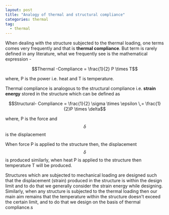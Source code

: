 ```yaml
---
layout: post
title: "Analogy of thermal and structural compliance"
categories: thermal
tag: 
  - thermal
---
```




When dealing with the structure subjected to the thermal loading, one terms comes very frequently and that is **thermal compliance**. But term is rarely defined in any literature, what we frequently see is the mathematical expression -

$$Thermal -Compliance = \frac{1}{2} P \times T$$

where, P is the power i.e. heat and T is temperature.

Thermal compliance is analogous to the structural compliance i.e. **strain energy** stored in the structure which can be defined as

$$Structural- Compliance =  \frac{1}{2} \sigma \times \epsilon \,= \frac{1}{2}P \times \delta$$

where, P is the force and $$\delta$$ is the displacement

When force P is applied to the structure then, the displacement $$\delta$$ is produced similarly, when heat P is applied to the structure then temperature T will be produced.

Structures which are subjected to mechanical loading are designed such that the displacement (strain) produced in the structure is within the design limit and to do that we generally consider the strain energy while designing. Similarly, when any structure is subjected to the thermal loading then our main aim remains that the temperature within the structure doesn't exceed the certain limit, and to do that we design on the basis of thermal compliance.s
